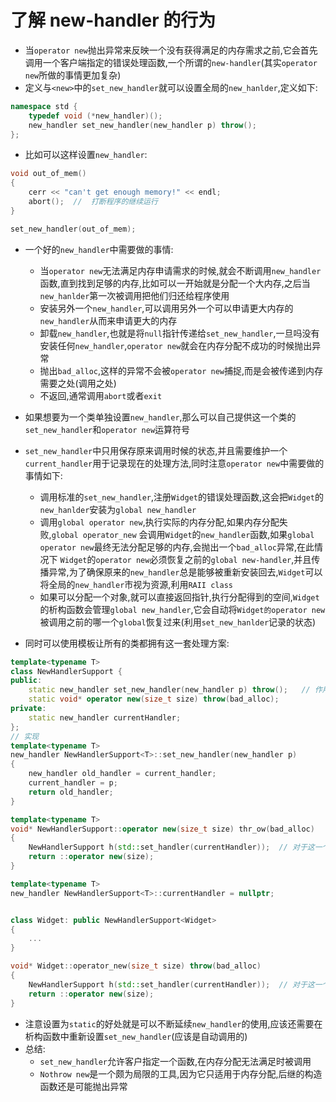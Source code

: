 # 了解 new-handler 的行为
- 当`operator new`抛出异常来反映一个没有获得满足的内存需求之前,它会首先调用一个客户端指定的错误处理函数,一个所谓的`new-handler`(其实`operator new`所做的事情更加复杂)
- 定义与`<new>`中的`set_new_handler`就可以设置全局的`new_hanlder`,定义如下:
```cpp
namespace std {
    typedef void (*new_handler)();
    new_handler set_new_handler(new_handler p) throw();
};
```
- 比如可以这样设置`new_handler`:
```cpp
void out_of_mem()
{
    cerr << "can't get enough memory!" << endl;
    abort();  //  打断程序的继续运行
}

set_new_handler(out_of_mem);
```
- 一个好的`new_handler`中需要做的事情:
  - 当`operator new`无法满足内存申请需求的时候,就会不断调用`new_handler`函数,直到找到足够的内存,比如可以一开始就是分配一个大内存,之后当`new_hanlder`第一次被调用把他们归还给程序使用
  - 安装另外一个`new_handler`,可以调用另外一个可以申请更大内存的`new_handler`从而来申请更大的内存
  - 卸载`new_handler`,也就是将`null`指针传递给`set_new_handler`,一旦吗没有安装任何`new_handler`,`operator new`就会在内存分配不成功的时候抛出异常
  - 抛出`bad_alloc`,这样的异常不会被`operator new`捕捉,而是会被传递到内存需要之处(调用之处)
  - 不返回,通常调用`abort`或者`exit`

- 如果想要为一个类单独设置`new_handler`,那么可以自己提供这一个类的`set_new_handler`和`operator new`运算符号

- `set_new_handler`中只用保存原来调用时候的状态,并且需要维护一个`current_handler`用于记录现在的处理方法,同时注意`operator new`中需要做的事情如下:
  - 调用标准的`set_new_handler`,注册`Widget`的错误处理函数,这会把`Widget`的`new_hanlder`安装为`global new_handler`
  - 调用`global operator new`,执行实际的内存分配,如果内存分配失败,`global operator_new` 会调用`Widget`的`new_handler`函数,如果`global operator new`最终无法分配足够的内存,会抛出一个`bad_alloc`异常,在此情况下
`Widget`的`operator new`必须恢复之前的`global new-handler`,并且传播异常,为了确保原来的`new_handler`总是能够被重新安装回去,`Widget`可以将全局的`new_handler`市视为资源,利用`RAII class`
  - 如果可以分配一个对象,就可以直接返回指针,执行分配得到的空间,`Widget`的析构函数会管理`global new_handler`,它会自动将`Widget的operator new`被调用之前的哪一个`global`恢复过来(利用`set_new_hanlder`记录的状态)

- 同时可以使用模板让所有的类都拥有这一套处理方案:
```cpp
template<typename T>
class NewHandlerSupport {
public:
    static new_handler set_new_handler(new_handler p) throw();   // 作用就是一个set函数的作用设置成员属性
    static void* operator new(size_t size) throw(bad_alloc);
private:
    static new_handler currentHandler;
};
// 实现
template<typename T>
new_handler NewHandlerSupport<T>::set_new_handler(new_handler p)
{
    new_handler old_handler = current_handler;
    current_handler = p;
    return old_handler;
}

template<typename T>
void* NewHandlerSupport::operator new(size_t size) thr_ow(bad_alloc)
{
    NewHandlerSupport h(std::set_handler(currentHandler));  // 对于这一个临时对象,作用就是改变全局的 new_handler
    return ::operator new(size);
}

template<typename T>
new_handler NewHandlerSupport<T>::currentHandler = nullptr;


class Widget: public NewHandlerSupport<Widget>
{
    ...
}

void* Widget::operator_new(size_t size) throw(bad_alloc)
{
    NewHandlerSupport h(std::set_handler(currentHandler));  // 对于这一个临时对象,作用就是改变全局的 new_handler
    return ::operator new(size);
}
```
- 注意设置为`static`的好处就是可以不断延续`new_handler`的使用,应该还需要在析构函数中重新设置`set_new_handler`(应该是自动调用的)
- 总结:
  - `set_new_handler`允许客户指定一个函数,在内存分配无法满足时被调用
  - `Nothrow new`是一个颇为局限的工具,因为它只适用于内存分配,后继的构造函数还是可能抛出异常